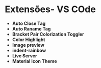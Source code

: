 # Extensões- VS COde


 - **Auto Close Tag**
 - **Auto Raname Tag**
 - **Bracket Pair Colorization Toggler**
 - **Color Highlight**
 - **Image preview**
 - **indent-rainbow**
 - **Live Server**
 - **Material Icon Theme**
